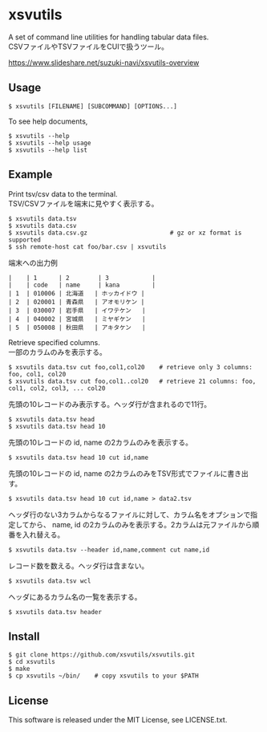 # xsvutils

A set of command line utilities for handling tabular data files.  
CSVファイルやTSVファイルをCUIで扱うツール。

https://www.slideshare.net/suzuki-navi/xsvutils-overview

## Usage

    $ xsvutils [FILENAME] [SUBCOMMAND] [OPTIONS...]

To see help documents,

    $ xsvutils --help
    $ xsvutils --help usage
    $ xsvutils --help list

## Example

Print tsv/csv data to the terminal.  
TSV/CSVファイルを端末に見やすく表示する。

    $ xsvutils data.tsv
    $ xsvutils data.csv
    $ xsvutils data.csv.gz                       # gz or xz format is supported
    $ ssh remote-host cat foo/bar.csv | xsvutils

端末への出力例

    |    | 1      | 2        | 3            |
    |    | code   | name     | kana         |
    | 1  | 010006 | 北海道   | ホッカイドウ |
    | 2  | 020001 | 青森県   | アオモリケン |
    | 3  | 030007 | 岩手県   | イワテケン   |
    | 4  | 040002 | 宮城県   | ミヤギケン   |
    | 5  | 050008 | 秋田県   | アキタケン   |

Retrieve specified columns.  
一部のカラムのみを表示する。

    $ xsvutils data.tsv cut foo,col1,col20    # retrieve only 3 columns: foo, col1, col20
    $ xsvutils data.tsv cut foo,col1..col20   # retrieve 21 columns: foo, col1, col2, col3, ... col20

先頭の10レコードのみ表示する。ヘッダ行が含まれるので11行。

    $ xsvutils data.tsv head
    $ xsvutils data.tsv head 10

先頭の10レコードの id, name の2カラムのみを表示する。

    $ xsvutils data.tsv head 10 cut id,name

先頭の10レコードの id, name の2カラムのみをTSV形式でファイルに書き出す。

    $ xsvutils data.tsv head 10 cut id,name > data2.tsv

ヘッダ行のない3カラムからなるファイルに対して、カラム名をオプションで指定してから、
name, id の2カラムのみを表示する。2カラムは元ファイルから順番を入れ替える。

    $ xsvutils data.tsv --header id,name,comment cut name,id

レコード数を数える。ヘッダ行は含まない。

    $ xsvutils data.tsv wcl

ヘッダにあるカラム名の一覧を表示する。

    $ xsvutils data.tsv header


## Install

    $ git clone https://github.com/xsvutils/xsvutils.git
    $ cd xsvutils
    $ make
    $ cp xsvutils ~/bin/    # copy xsvutils to your $PATH


## License

This software is released under the MIT License, see LICENSE.txt.

